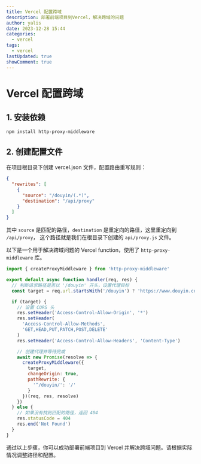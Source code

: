 ```yaml
---
title: Vercel 配置跨域
description: 部署前端项目到Vercel，解决跨域的问题
author: yalis
date: 2023-12-28 15:44
categories:
  - vercel
tags:
  - vercel
lastUpdated: true
showComment: true
---
```


# Vercel 配置跨域

## 1. 安装依赖

```bash
npm install http-proxy-middleware
```

## 2. 创建配置文件

在项目根目录下创建 vercel.json 文件，配置路由重写规则：

```json
{
  "rewrites": [
    {
      "source": "/douyin/(.*)",
      "destination": "/api/proxy"
    }
  ]
}
```

其中 `source` 是匹配的路径，`destination` 是重定向的路径，这里重定向到 `/api/proxy`， 这个路径就是我们在根目录下创建的 `api/proxy.js` 文件。

以下是一个用于解决跨域问题的 Vercel function，使用了 `http-proxy-middleware` 库。

```javascript
import { createProxyMiddleware } from 'http-proxy-middleware'

export default async function handler(req, res) {
  // 判断请求路径是否以 '/douyin' 开头，设置代理目标
  const target = req.url.startsWith('/douyin') ? 'https://www.douyin.com' : ''

  if (target) {
    // 设置 CORS 头
    res.setHeader('Access-Control-Allow-Origin', '*')
    res.setHeader(
      'Access-Control-Allow-Methods',
      'GET,HEAD,PUT,PATCH,POST,DELETE'
    )
    res.setHeader('Access-Control-Allow-Headers', 'Content-Type')

    // 创建代理并等待完成
    await new Promise(resolve => {
      createProxyMiddleware({
        target,
        changeOrigin: true,
        pathRewrite: {
          '^/douyin/': '/'
        }
      })(req, res, resolve)
    })
  } else {
    // 如果没有找到匹配的路径，返回 404
    res.statusCode = 404
    res.end('Not Found')
  }
}
```

通过以上步骤，你可以成功部署前端项目到 Vercel 并解决跨域问题。请根据实际情况调整路径和配置。
